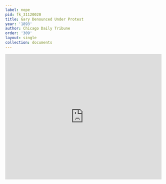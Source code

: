 ```yaml
---
label: nope
pid: fk_31120020
title: Gary Denounced Under Protest
year: '1893'
author: Chicago Daily Tribune
order: '309'
layout: single
collection: documents
---
```

<iframe src="https://northwestern.app.box.com/embed/s/8e2bjz4njb64hpcjq9bpr22wy1hkbp05?sortColumn=date&view=list" width="500" height="400" frameborder="0" allowfullscreen webkitallowfullscreen msallowfullscreen></iframe>
